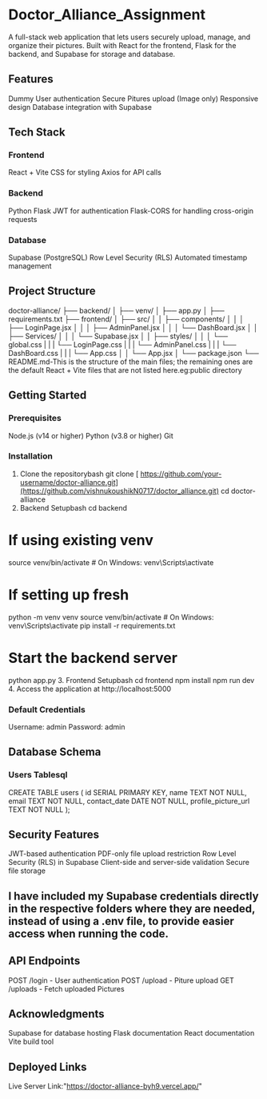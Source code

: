 # Doctor_Alliance_Assignment

A full-stack web application that lets users securely upload, manage, and organize their pictures. Built with React for the frontend, Flask for the backend, and Supabase for storage and database.

## Features

Dummy User authentication
Secure Pitures upload (Image only)
Responsive design
Database integration with Supabase

## Tech Stack

### Frontend
React + Vite
CSS for styling
Axios for API calls

### Backend
Python Flask
JWT for authentication
Flask-CORS for handling cross-origin requests

### Database
Supabase (PostgreSQL)
Row Level Security (RLS)
Automated timestamp management

## Project Structure
doctor-alliance/
├── backend/
│   ├── venv/
│   ├── app.py
│   ├── requirements.txt
├── frontend/
│   ├── src/
│   │   ├── components/
│   │   │   ├── LoginPage.jsx
│   │   │   ├── AdminPanel.jsx
│   │   │   └── DashBoard.jsx
│   │   ├── Services/
│   │   │   └── Supabase.jsx
│   │   ├── styles/
│   │   │   └── global.css
|   |   |   └── LoginPage.css
|   |   |   └── AdminPanel.css
|   |   |   └── DashBoard.css
|   |   |   └── App.css
│   │   └── App.jsx
│   └── package.json
└── README.md-This is the structure of the main files; the remaining ones are the default React + Vite files that are not listed here.eg:public directory

## Getting Started

### Prerequisites
Node.js (v14 or higher)
Python (v3.8 or higher)
Git

### Installation

1. Clone the repositorybash
git clone [ https://github.com/your-username/doctor-alliance.git](https://github.com/vishnukoushikN0717/doctor_alliance.git)
cd doctor-alliance
2. Backend Setupbash
cd backend
# If using existing venv
source venv/bin/activate  # On Windows: venv\Scripts\activate

# If setting up fresh
python -m venv venv
source venv/bin/activate  # On Windows: venv\Scripts\activate
pip install -r requirements.txt

# Start the backend server
python app.py
3. Frontend Setupbash
cd frontend
npm install
npm run dev
4. Access the application at http://localhost:5000

### Default Credentials
Username: admin
Password: admin

## Database Schema

### Users Tablesql
CREATE TABLE users (
    id SERIAL PRIMARY KEY,
    name TEXT NOT NULL,
    email TEXT NOT NULL,
    contact_date DATE NOT NULL,
    profile_picture_url TEXT NOT NULL
);

## Security Features

JWT-based authentication
PDF-only file upload restriction
Row Level Security (RLS) in Supabase
Client-side and server-side validation
Secure file storage


## I have included my Supabase credentials directly in the respective folders where they are needed, instead of using a .env file, to provide easier access when running the code.

## API Endpoints

POST /login - User authentication
POST /upload - Piture upload
GET /uploads - Fetch uploaded Pictures


## Acknowledgments

Supabase for database hosting
Flask documentation
React documentation
Vite build tool

## Deployed Links

Live Server Link:"https://doctor-alliance-byh9.vercel.app/"
